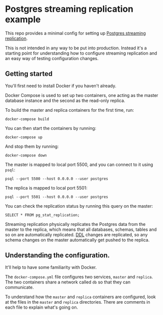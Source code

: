 # Postgres streaming replication example

This repo provides a minimal config for setting up [Postgres streaming
replication][1].

This is not intended in any way to be put into production. Instead it's a
starting point for understanding how to configure streaming replication and an
easy way of testing configuration changes.

## Getting started

You'll first need to install Docker if you haven't already.

Docker Compose is used to set up two containers, one acting as the master
database instance and the second as the read-only replica.

To build the master and replica containers for the first time, run:

```
docker-compose build
```

You can then start the containers by running:

```
docker-compose up
```

And stop them by running:

```
docker-compose down
```

The master is mapped to local port 5500, and you can connect to it using `psql`:

```
psql --port 5500 --host 0.0.0.0 --user postgres
```

The replica is mapped to local port 5501:

```
psql --port 5501 --host 0.0.0.0 --user postgres
```

You can check the replication status by running this query on the master:

```
SELECT * FROM pg_stat_replication;
```

Streaming replication physically replicates the Postgres data from the master to
the replica, which means that all databases, schemas, tables and so on are
automatically replicated. [DDL][2] changes are replicated, so any schema changes
on the master automatically get pushed to the replica.

[1]: https://www.postgresql.org/docs/current/warm-standby.html#STREAMING-REPLICATION
[2]: https://www.postgresql.org/docs/current/ddl.html

## Understanding the configuration.

It'll help to have some familiarity with Docker.

The `docker-compose.yml` file configures two services, `master` and `replica`.
The two containers share a network called `db` so that they can communicate.

To understand how the `master` and `replica` containers are configured, look at
the files in the `master` and `replica` directories. There are comments in each
file to explain what's going on.
